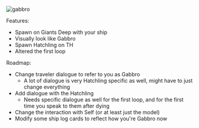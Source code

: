 ![gabbro](https://github.com/xen-42/ow-play-as-gabbro/assets/22628069/e45f3ec8-a211-406c-9bb3-261965f51dc9)

Features:
- Spawn on Giants Deep with your ship
- Visually look like Gabbro
- Spawn Hatchling on TH
- Altered the first loop

Roadmap:
- Change traveler dialogue to refer to you as Gabbro
  - A lot of dialogue is very Hatchling specific as well, might have to just change everything
- Add dialogue with the Hatchling
  - Needs specific dialogue as well for the first loop, and for the first time you speak to them after dying
- Change the interaction with Self (or at least just the model)
- Modify some ship log cards to reflect how you're Gabbro now

